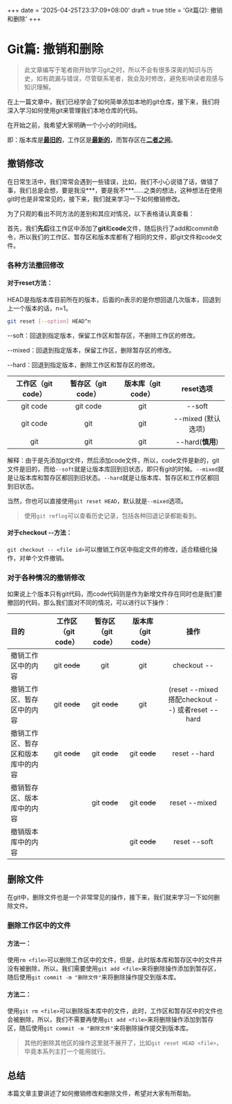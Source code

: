 +++
date = '2025-04-25T23:37:09+08:00'
draft = true
title = 'Git篇(2): 撤销和删除'
+++
<!--more-->

# Git篇: 撤销和删除

> 此文章编写于笔者刚开始学习git之时，所以不会有很多深奥的知识与历史，如有疏漏与错误，尽管联系笔者，我会及时修改，避免影响读者观感与知识理解。

在上一篇文章中，我们已经学会了如何简单添加本地的git仓库，接下来，我们将深入学习如何使用git来管理我们本地仓库的代码。

在开始之前，我希望大家明确一个小小的时间线。

即：版本库是<u>**最旧的**</u>，工作区是<u>**最新的**</u>，而暂存区在<u>**二者之间**</u>。

## 撤销修改

在日常生活中，我们常常会遇到一些错误，比如，我们不小心说错了话，做错了事，我们总是会想，要是我没\*\*\*，要是我不\*\*\*……之类的想法，这种想法在使用git时也是非常常见的，接下来，我们就来学习一下如何撤销修改。

为了只观的看出不同方法的差别和其应对情况，以下表格请认真查看：

首先，我们**先后**往工作区中添加了**git**和**code**文件，随后执行了add和commit命令，所以我们的工作区、暂存区和版本库都有了相同的文件，即git文件和code文件。

### 各种方法撤回修改
#### 对于reset方法：

HEAD是指版本库目前所在的版本，后面的n表示的是你想回退几次版本，回退到上一个版本的话，n=1。
```bash
git reset [--option] HEAD^n
```

--soft：回退到指定版本，保留工作区和暂存区，不删除工作区的修改。

--mixed：回退到指定版本，保留工作区，删除暂存区的修改。

--hard：回退到指定版本，删除工作区和暂存区的修改。

| 工作区（git code） | 暂存区（git code） | 版本库（git code） |reset选项|
|:---:|:---:|:---:|:---:|
|git code|git code|git|--soft|
|git code|git|git|--mixed (默认选项)|
|git|git|git|--hard(**慎用**)|

解释：由于是先添加git文件，然后添加code文件，所以，code文件是新的，git文件是旧的，而给`--soft`就是让版本库回到旧状态，即只有git的时候。`--mixed`就是让版本库和暂存区都回到旧状态。`--hard`就是让版本库、暂存区和工作区都回到旧状态。

当然，你也可以直接使用`git reset HEAD`，默认就是`--mixed`选项。

> 使用`git reflog`可以查看历史记录，包括各种回退记录都能看到。

#### 对于checkout --方法：

`git checkout -- <file id>`可以撤销工作区中指定文件的修改，适合精细化操作，对单个文件撤销。

### 对于各种情况的撤销修改

如果说上个版本只有git代码，而code代码则是作为新增文件存在同时也是我们要撤回的代码，那么我们面对不同的情况，可以进行以下操作：

|目的|工作区（git code）|暂存区（git code）|版本库（git code）|操作|
|:---|:---:|:---:|:---:|:---:|
|撤销工作区中的内容| git ~~code~~|git|git|checkout -- |
|撤销工作区、暂存区中的内容|git ~~code~~|git ~~code~~ | git |(reset --mixed搭配checkout --) 或者reset --hard|
|撤销工作区、暂存区和版本库中的内容| git ~~code~~| git ~~code~~| git ~~code~~|reset --hard|
|撤销暂存区、版本库中的内容|| git ~~code~~ | git ~~code~~|reset --mixed|
|撤销版本库中的内容||| git ~~code~~|reset --soft|

## 删除文件

在git中，删除文件也是一个非常常见的操作，接下来，我们就来学习一下如何删除文件。

### 删除工作区中的文件
#### 方法一：

使用`rm <file>`可以删除工作区中的文件，但是，此时版本库和暂存区中的文件并没有被删除，所以，我们需要使用`git add <file>`来将删除操作添加到暂存区，随后使用`git commit -m "删除文件"`来将删除操作提交到版本库。
#### 方法二：

使用`git rm <file>`可以删除版本库中的文件，此时，工作区和暂存区中的文件也会被删除，所以，我们不需要再使用`git add <file>`来将删除操作添加到暂存区，随后使用`git commit -m "删除文件"`来将删除操作提交到版本库。

> 其他的删除其他区的操作这里就不展开了，比如`git reset HEAD <file>`，毕竟本系列主打一个能用就行。

## 总结

本篇文章主要讲述了如何撤销修改和删除文件，希望对大家有所帮助。